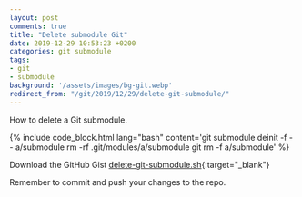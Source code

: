 ```yaml
---
layout: post
comments: true
title: "Delete submodule Git"
date: 2019-12-29 10:53:23 +0200
categories: git submodule
tags:
- git
- submodule
background: '/assets/images/bg-git.webp'
redirect_from: "/git/2019/12/29/delete-git-submodule/"
---
```


How to delete a Git submodule.

{% include code_block.html lang="bash" content='git submodule deinit -f -- a/submodule
rm -rf .git/modules/a/submodule
git rm -f a/submodule' %}

Download the GitHub Gist [delete-git-submodule.sh](https://gist.github.com/carlesloriente/dfe339351c15ba784428d5a993f29f19){:target="_blank"}

Remember to commit and push your changes to the repo.
